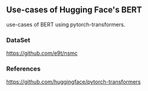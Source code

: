 ## Use-cases of Hugging Face's BERT
use-cases of BERT using pytorch-transformers.

### DataSet
https://github.com/e9t/nsmc

### References
https://github.com/huggingface/pytorch-transformers

